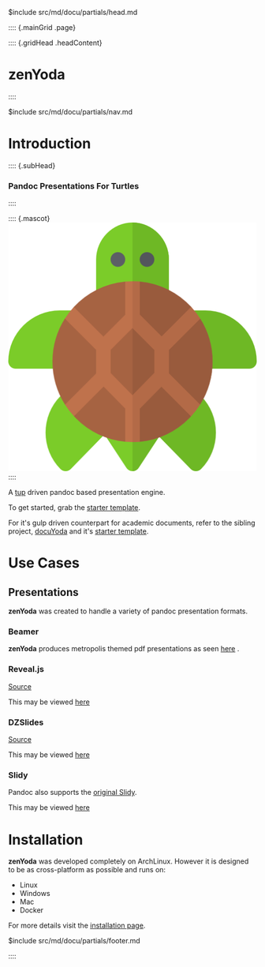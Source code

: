 $include src/md/docu/partials/head.md

:::: {.mainGrid .page}

:::: {.gridHead .headContent}
# zenYoda
::::

$include src/md/docu/partials/nav.md

<main class="gridBody">

# Introduction

:::: {.subHead}
### Pandoc Presentations For Turtles
::::

:::: {.mascot}
![](img/turtle.png "zenYoda")
::::

A [tup](http://gittup.org/tup/) driven pandoc based presentation engine.


To get started, grab the [starter template](http://zenyodasap.surge.sh/).


For it's gulp driven counterpart for academic documents, refer to the sibling project, [docuYoda](http://docuyoda.surge.sh/) and it's [starter template](http://docuyodasap.surge.sh/).

# Use Cases

## Presentations
**zenYoda** was created to handle a variety of pandoc presentation formats.

### Beamer
**zenYoda** produces metropolis themed pdf presentations as seen [here](https://github.com/HaoZeke/zenYoda/blob/gh-pages/pres/beamer/testPres.pdf) .

### Reveal.js
[Source](https://github.com/hakimel/reveal.js/)

This may be viewed [here](pres/html/testReveal.html)

### DZSlides
[Source](paulrouget.com/dzslides/)

This may be viewed [here](pres/html/testDZ.html)

<!-- ### S5
Pandoc supports the [S5 slide show system](https://meyerweb.com/eric/tools/s5/).
This may be viewed [here](pres/html/testS5.html)
 -->
### Slidy
Pandoc also supports the [original Slidy](https://www.w3.org/Talks/Tools/Slidy2/Overview.html#(1)).

This may be viewed [here](pres/html/testSlidy.html)

# Installation

**zenYoda** was developed completely on ArchLinux. However it is designed to be as cross-platform as possible and runs on:

* Linux
* Windows
* Mac
* Docker

For more details visit the [installation page](install.md).

</main>

$include src/md/docu/partials/footer.md

<!-- Ending page and mainGrid -->
::::
